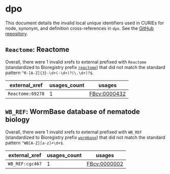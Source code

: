 # dpo

This document details the invalid local unique identifiers used in CURIEs
for node, synonym, and definition cross-references in `dpo`. See the [GitHub repository](https://github.com/FlyBase/drosophila-phenotype-ontology).


## `Reactome`: Reactome

Overall, there were 1 invalid
xrefs to external prefixed with `Reactome` (standardized to Bioregistry
prefix [`reactome`](https://bioregistry.io/reactome)) that
did not match the standard pattern `^R-[A-Z]{3}-\d+(-\d+)?(\.\d+)?$`.

| external_xref    |   usages_count | usages                                                      |
|------------------|----------------|-------------------------------------------------------------|
| `Reactome:69278` |              1 | [FBcv:0000432](http://purl.obolibrary.org/obo/FBcv_0000432) |

## `WB_REF`: WormBase database of nematode biology

Overall, there were 1 invalid
xrefs to external prefixed with `WB_REF` (standardized to Bioregistry
prefix [`wormbase`](https://bioregistry.io/wormbase)) that
did not match the standard pattern `^WB[A-Z][a-z]+\d+$`.

| external_xref   |   usages_count | usages                                                      |
|-----------------|----------------|-------------------------------------------------------------|
| `WB_REF:cgc467` |              1 | [FBcv:0000002](http://purl.obolibrary.org/obo/FBcv_0000002) |

